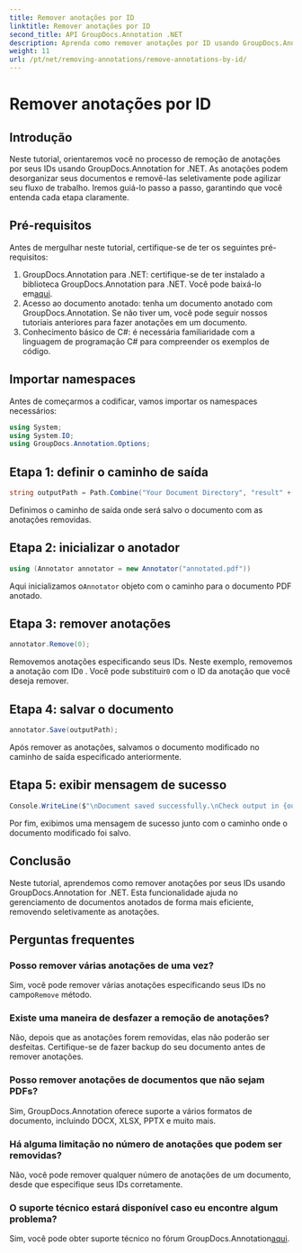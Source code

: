 ```yaml
---
title: Remover anotações por ID
linktitle: Remover anotações por ID
second_title: API GroupDocs.Annotation .NET
description: Aprenda como remover anotações por ID usando GroupDocs.Annotation for .NET. Simplifique o fluxo de trabalho de seus documentos com eficiência.
weight: 11
url: /pt/net/removing-annotations/remove-annotations-by-id/
---
```


# Remover anotações por ID

## Introdução
Neste tutorial, orientaremos você no processo de remoção de anotações por seus IDs usando GroupDocs.Annotation for .NET. As anotações podem desorganizar seus documentos e removê-las seletivamente pode agilizar seu fluxo de trabalho. Iremos guiá-lo passo a passo, garantindo que você entenda cada etapa claramente.
## Pré-requisitos
Antes de mergulhar neste tutorial, certifique-se de ter os seguintes pré-requisitos:
1.  GroupDocs.Annotation para .NET: certifique-se de ter instalado a biblioteca GroupDocs.Annotation para .NET. Você pode baixá-lo em[aqui](https://releases.groupdocs.com/annotation/net/).
2. Acesso ao documento anotado: tenha um documento anotado com GroupDocs.Annotation. Se não tiver um, você pode seguir nossos tutoriais anteriores para fazer anotações em um documento.
3. Conhecimento básico de C#: é necessária familiaridade com a linguagem de programação C# para compreender os exemplos de código.

## Importar namespaces
Antes de começarmos a codificar, vamos importar os namespaces necessários:
```csharp
using System;
using System.IO;
using GroupDocs.Annotation.Options;
```

## Etapa 1: definir o caminho de saída
```csharp
string outputPath = Path.Combine("Your Document Directory", "result" + Path.GetExtension("input.pdf"));
```
Definimos o caminho de saída onde será salvo o documento com as anotações removidas.
## Etapa 2: inicializar o anotador
```csharp
using (Annotator annotator = new Annotator("annotated.pdf"))
```
 Aqui inicializamos o`Annotator` objeto com o caminho para o documento PDF anotado.
## Etapa 3: remover anotações
```csharp
annotator.Remove(0);
```
 Removemos anotações especificando seus IDs. Neste exemplo, removemos a anotação com ID`0` . Você pode substituir`0` com o ID da anotação que você deseja remover.
## Etapa 4: salvar o documento
```csharp
annotator.Save(outputPath);
```
Após remover as anotações, salvamos o documento modificado no caminho de saída especificado anteriormente.
## Etapa 5: exibir mensagem de sucesso
```csharp
Console.WriteLine($"\nDocument saved successfully.\nCheck output in {outputPath}.");
```
Por fim, exibimos uma mensagem de sucesso junto com o caminho onde o documento modificado foi salvo.

## Conclusão
Neste tutorial, aprendemos como remover anotações por seus IDs usando GroupDocs.Annotation for .NET. Esta funcionalidade ajuda no gerenciamento de documentos anotados de forma mais eficiente, removendo seletivamente as anotações.
## Perguntas frequentes
### Posso remover várias anotações de uma vez?
 Sim, você pode remover várias anotações especificando seus IDs no campo`Remove` método.
### Existe uma maneira de desfazer a remoção de anotações?
Não, depois que as anotações forem removidas, elas não poderão ser desfeitas. Certifique-se de fazer backup do seu documento antes de remover anotações.
### Posso remover anotações de documentos que não sejam PDFs?
Sim, GroupDocs.Annotation oferece suporte a vários formatos de documento, incluindo DOCX, XLSX, PPTX e muito mais.
### Há alguma limitação no número de anotações que podem ser removidas?
Não, você pode remover qualquer número de anotações de um documento, desde que especifique seus IDs corretamente.
### O suporte técnico estará disponível caso eu encontre algum problema?
 Sim, você pode obter suporte técnico no fórum GroupDocs.Annotation[aqui](https://forum.groupdocs.com/c/annotation/10).